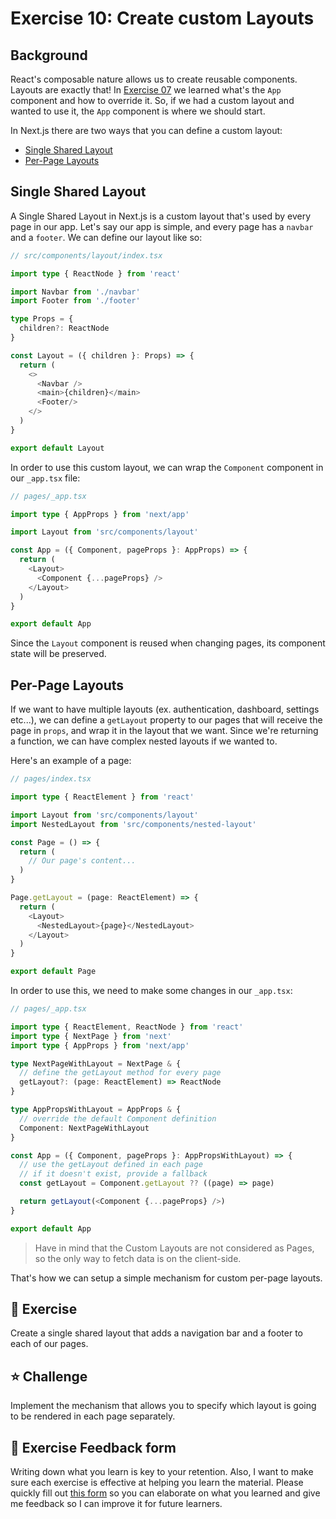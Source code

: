 # Exercise 10: Create custom Layouts

## Background

React's composable nature allows us to create reusable components. Layouts are exactly that! In [Exercise 07](../exercise-07--override-the-app-component) we learned what's the `App` component and how to override it. So, if we had a custom layout and wanted to use it, the `App` component is where we should start.

In Next.js there are two ways that you can define a custom layout:
- [Single Shared Layout](#single-shared-layout)
- [Per-Page Layouts](#per-page-layouts)

## Single Shared Layout

A Single Shared Layout in Next.js is a custom layout that's used by every page in our app. Let's say our app is simple, and every page has a `navbar` and a `footer`. We can define our layout like so:

```typescript
// src/components/layout/index.tsx

import type { ReactNode } from 'react'

import Navbar from './navbar'
import Footer from './footer'

type Props = {
  children?: ReactNode
}

const Layout = ({ children }: Props) => {
  return (
    <>
      <Navbar />
      <main>{children}</main>
      <Footer/>
    </>
  )
}

export default Layout
```

In order to use this custom layout, we can wrap the `Component` component in our `_app.tsx` file:

```typescript
// pages/_app.tsx

import type { AppProps } from 'next/app'

import Layout from 'src/components/layout'

const App = ({ Component, pageProps }: AppProps) => {
  return (
    <Layout>
      <Component {...pageProps} />
    </Layout>
  )
}

export default App
```

Since the `Layout` component is reused when changing pages, its component state will be preserved.

## Per-Page Layouts

If we want to have multiple layouts (ex. authentication, dashboard, settings etc...), we can define a `getLayout` property to our pages that will receive the page in `props`, and wrap it in the layout that we want. Since we're returning a function, we can have complex nested layouts if we wanted to.

Here's an example of a page:

```typescript
// pages/index.tsx

import type { ReactElement } from 'react'

import Layout from 'src/components/layout'
import NestedLayout from 'src/components/nested-layout'

const Page = () => {
  return (
    // Our page's content...
  )
}

Page.getLayout = (page: ReactElement) => {
  return (
    <Layout>
      <NestedLayout>{page}</NestedLayout>
    </Layout>
  )
}

export default Page
```

In order to use this, we need to make some changes in our `_app.tsx`:

```typescript
// pages/_app.tsx

import type { ReactElement, ReactNode } from 'react'
import type { NextPage } from 'next'
import type { AppProps } from 'next/app'

type NextPageWithLayout = NextPage & {
  // define the getLayout method for every page
  getLayout?: (page: ReactElement) => ReactNode
}

type AppPropsWithLayout = AppProps & {
  // override the default Component definition
  Component: NextPageWithLayout
}

const App = ({ Component, pageProps }: AppPropsWithLayout) => {
  // use the getLayout defined in each page
  // if it doesn't exist, provide a fallback
  const getLayout = Component.getLayout ?? ((page) => page)

  return getLayout(<Component {...pageProps} />)
}

export default App
```

> Have in mind that the Custom Layouts are not considered as Pages, so the only way to fetch data is on the client-side.

That's how we can setup a simple mechanism for custom per-page layouts.

## 🚀 Exercise

Create a single shared layout that adds a navigation bar and a footer to each of our pages.

## ⭐️ Challenge

Implement the mechanism that allows you to specify which layout is going to be rendered in each page separately.

## 🍩 Exercise Feedback form

Writing down what you learn is key to your retention. Also, I want to make sure each exercise is effective at helping you learn the material. Please quickly fill out [this form](https://docs.google.com/forms/d/e/1FAIpQLSeKPJV5UInaNFlZawN7vZdNyPngyinrkp7eoQO0vzwGzh2EtQ/viewform?usp=pp_url&entry.651170566=Exercise+10+-+Create+custom+Layouts) so you can elaborate on what you learned and give me feedback so I can improve it for future learners.